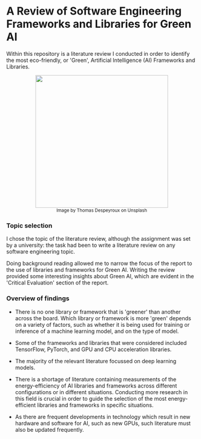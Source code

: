 # A Review of Software Engineering Frameworks and Libraries for Green AI

Within this repository is a literature review I conducted in order to identify the most eco-friendly, or 'Green', Artificial Intelligence (AI) Frameworks and Libraries. 

<div align = "center">
    <img src="https://images.unsplash.com/photo-1552772588-12592fc15a64?q=80&w=2070&auto=format&fit=crop&ixlib=rb-4.0.3&ixid=M3wxMjA3fDB8MHxwaG90by1wYWdlfHx8fGVufDB8fHx8fA%3D%3D" width = "350" alt text ="Photo by Thomas Despeyroux on Unsplash">
    <br>
<sub>Image by Thomas Despeyroux on Unsplash</sub>
</div>


### Topic selection
I chose the topic of the literature review, although the assignment was set by a university: the task had been to write a literature review on any software engineering topic. 

Doing background reading allowed me to narrow the focus of the report to the use of libraries and frameworks for Green AI. Writing the review provided some interesting insights about Green AI, which are evident in the 'Critical Evaluation' section of the report. 

### Overview of findings

* There is no one library or framework that is 'greener' than another across the board. Which library or framework is more 'green' depends on a variety of factors, such as whether it is being used for training or inference of a machine learning model, and on the type of model. 

* Some of the frameworks and libraries that were considered included TensorFlow, PyTorch, and GPU and CPU acceleration libraries. 

* The majority of the relevant literature focussed on deep learning models.
  
* There is a shortage of literature containing measurements of the energy-efficiency of AI libraries and frameworks across different configurations or in different situations. Conducting more research in this field is crucial in order to guide the selection of the most energy-efficient libraries and frameworks in specific situations.
  
* As there are frequent developments in technology which result in new hardware and software for AI, such as new GPUs, such literature must also be updated frequently.
  
